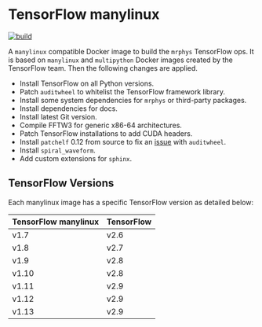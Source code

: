 # TensorFlow manylinux

[![build](https://github.com/mrphys/tensorflow-manylinux/actions/workflows/build-image.yml/badge.svg)](https://github.com/mrphys/tensorflow-manylinux/actions/workflows/build-image.yml)

A `manylinux` compatible Docker image to build the `mrphys` TensorFlow ops. It
is based on `manylinux` and `multipython` Docker images created by the
TensorFlow team. Then the following changes are applied.

  - Install TensorFlow on all Python versions.
  - Patch `auditwheel` to whitelist the TensorFlow framework library.
  - Install some system dependencies for `mrphys` or third-party packages.
  - Install dependencies for docs.
  - Install latest Git version.
  - Compile FFTW3 for generic x86-64 architectures.
  - Patch TensorFlow installations to add CUDA headers.
  - Install `patchelf` 0.12 from source to fix an
    [issue](https://github.com/pypa/auditwheel/issues/103) with `auditwheel`.
  - Install `spiral_waveform`.
  - Add custom extensions for `sphinx`.

## TensorFlow Versions

Each manylinux image has a specific TensorFlow version as detailed below:

| TensorFlow manylinux | TensorFlow |
| -------------------- | ---------- |
| v1.7                 | v2.6       |
| v1.8                 | v2.7       |
| v1.9                 | v2.8       |
| v1.10                | v2.8       |
| v1.11                | v2.9       |
| v1.12                | v2.9       |
| v1.13                | v2.9       |
